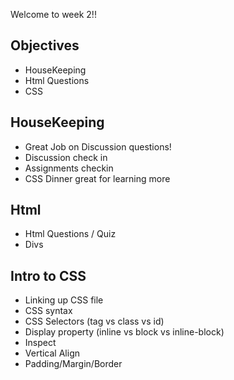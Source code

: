 Welcome to week 2!!

## Objectives
   - HouseKeeping
   - Html Questions
   - CSS

## HouseKeeping
   - Great Job on Discussion questions!
   - Discussion check in
   - Assignments checkin
   - CSS Dinner great for learning more

## Html
   - Html Questions / Quiz
   - Divs

## Intro to CSS
   - Linking up CSS file
   - CSS syntax
   - CSS Selectors (tag vs class vs id)
   - Display property (inline vs block vs inline-block)
   - Inspect
   - Vertical Align
   - Padding/Margin/Border

